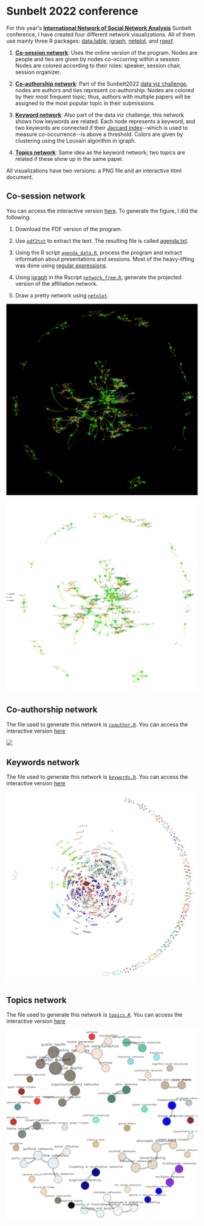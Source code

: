 # Sunbelt 2022 conference

For this year's [**International Network of Social Network Analysis**](https://www.insna.org/) Sunbelt conference, I have created four different network visualizations. All of them use mainly three R packages: [data.table](https://cran.r-project.org/package=data.table), [igraph](https://cran.r-project.org/package=igraph), [netplot](https://cran.r-project.org/package=netplot), and [rgexf](https://cran.r-project.org/package=rgexf).

1. [**Co-session network**](#co-session-network): Uses the online version of the program. Nodes are people and ties are given by nodes co-occurring within a session. Nodes are colored according to their roles: speaker, session chair, session organizer.

2. [**Co-authorship network**](#co-authorship-network): Part of the Sunbelt2022 [data viz challenge](https://github.com/johankoskinen/Sunbelt2022), nodes are authors and ties represent co-authorship. Nodes are colored by their most frequent topic; thus, authors with multiple papers will be assigned to the most popular topic in their submissions.

3. [**Keyword network**](#keywords-network): Also part of the data viz challenge, this network shows how keywords are related. Each node represents a keyword, and two keywords are connected if their [Jaccard index]()--which is used to measure co-occurrence--is above a threshold. Colors are given by clustering using the Louvain algorithm in igraph.

4. [**Topics network**](#topics-network): Same idea as the keyword network; two topics are related if these show up in the same paper.

All visualizations have two versions: a PNG file and an interactive html document.

## Co-session network

You can access the interactive version [here](https://gvegayon.github.io/gallery/20220700-sunbelt/gexfjs/). To generate the figure, I did the following:

1. Download the PDF version of the program.

2. Use [`pdf2txt`](https://manpages.ubuntu.com/manpages/xenial/man1/pdf2txt.1.html) to extract the text. The resulting file
is called [agenda.txt](agenda.txt).

3. Using the R script [`agenda_data.R`](agenda_data.R), process the program
and extract information about presentations and sessions. 
Most of the heavy-lifting was done using [regular expressions](https://xkcd.com/208/).

4. Using [igraph](https://cran.r-project.org/package=igraph) in the Rscript [`network_free.R`](network_free.R), generate the projected
version of the affiliation network.

5. Draw a pretty network using [`netplot`](https://cran.r-project.org/package=netplot).

![](network_free.png)

![](network_free_w_legend.png)

## Co-authorship network

The file used to generate this network is [`coauthor.R`](coauthor.R). You can access the interactive version [here](https://gvegayon.github.io/gallery/20220700-sunbelt/coauthor/)

![](coauthor.png)

## Keywords network

The file used to generate this network is [`keywords.R`](keywords.R). You can access the interactive version [here](https://gvegayon.github.io/gallery/20220700-sunbelt/keywords/)

![](keywords.png)

## Topics network

The file used to generate this network is [`topics.R`](topics.R). You can access the interactive version [here](https://gvegayon.github.io/gallery/20220700-sunbelt/topics/)

![](topics.png)